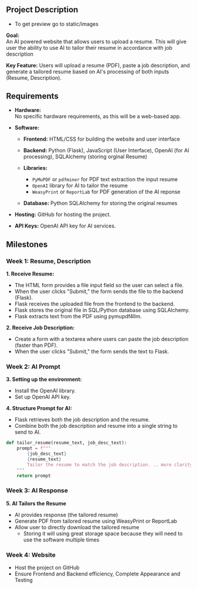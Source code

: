 # <AI-Powered Resume Tailoring Website>

## Project Description
- To get preview go to static/images 

**Goal:**  
An AI powered website that allows users to upload a resume. This will give user the ability to use AI to tailor their resume in accordance with job description

 **Key Feature:** Users will upload a resume (PDF), paste a job description, and generate a tailored resume based on AI's processing of both inputs (Resume, Description).

## Requirements

- **Hardware:**  
  No specific hardware requirements, as this will be a web-based app.
  
- **Software:**
  - **Frontend:** HTML/CSS for building the website and user interface
  -  **Backend:** Python (Flask), JavaScript (User Interface),  OpenAI (for AI processing), SQLAlchemy (storing orginal Resume)

  - **Libraries:**
    - `PyMuPDF` or `pdfminer` for PDF text extraction the input resume 
    - `OpenAI` library for AI to tailor the  resume 
    - `WeasyPrint` or `ReportLab` for PDF generation of the AI reponse
  - **Database:** Python SQLAlchemy for storing the original resumes 
  
- **Hosting:** GitHub for hosting the project.

- **API Keys:** OpenAI API key for AI services.

## Milestones

### Week 1: Resume, Description
**1. Receive Resume:**
- The HTML form provides a file input field so the user can select a file.
- When the user clicks "Submit," the form sends the file to the backend (Flask).
- Flask receives the uploaded file from the frontend to the backend.
- Flask stores the original file in SQL/Python database using SQLAlchemy.
- Flask extracts text from the PDF using pymupdf4llm.

**2. Receive Job Description:**
- Create a form with a textarea where users can paste the job description (faster than PDF).
- When the user clicks "Submit," the form sends the text to Flask.

### Week 2: AI Prompt
**3. Setting up the environment:**
- Install the OpenAI library.
- Set up OpenAI API key.

**4. Structure Prompt for AI:**
- Flask retrieves both the job description and the resume.
- Combine both the job description and resume into a single string to send to AI.

```python
def tailor_resume(resume_text, job_desc_text):
    prompt = f"""
        {job_desc_text}
        {resume_text}
        Tailor the resume to match the job description. .. more clarity 
    """
    return prompt
```
### Week 3: AI Response  
**5. AI Tailors the Resume**
- AI provides response (the tailored resume)
- Generate PDF from tailored resume using WeasyPrint or ReportLab
- Allow user to directly download the tailored resume  
  - Storing it will using great storage space because they will need to use the software multiple times

### Week 4: Website 
- Host the project on GitHub
- Ensure Frontend and Backend efficiency, Complete Appearance and Testing



